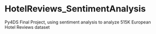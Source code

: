 # HotelReviews_SentimentAnalysis
Py4DS Final Project, using sentiment analysis to analyze 515K European Hotel Reviews dataset
